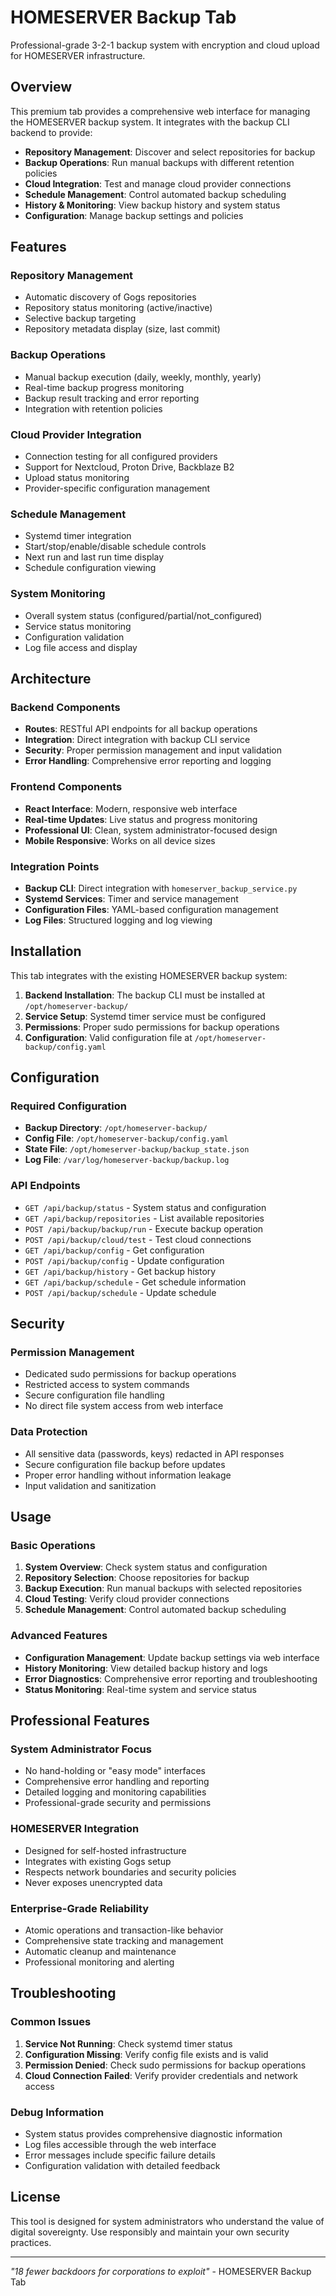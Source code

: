 # HOMESERVER Backup Tab

Professional-grade 3-2-1 backup system with encryption and cloud upload for HOMESERVER infrastructure.

## Overview

This premium tab provides a comprehensive web interface for managing the HOMESERVER backup system. It integrates with the backup CLI backend to provide:

- **Repository Management**: Discover and select repositories for backup
- **Backup Operations**: Run manual backups with different retention policies
- **Cloud Integration**: Test and manage cloud provider connections
- **Schedule Management**: Control automated backup scheduling
- **History & Monitoring**: View backup history and system status
- **Configuration**: Manage backup settings and policies

## Features

### Repository Management
- Automatic discovery of Gogs repositories
- Repository status monitoring (active/inactive)
- Selective backup targeting
- Repository metadata display (size, last commit)

### Backup Operations
- Manual backup execution (daily, weekly, monthly, yearly)
- Real-time backup progress monitoring
- Backup result tracking and error reporting
- Integration with retention policies

### Cloud Provider Integration
- Connection testing for all configured providers
- Support for Nextcloud, Proton Drive, Backblaze B2
- Upload status monitoring
- Provider-specific configuration management

### Schedule Management
- Systemd timer integration
- Start/stop/enable/disable schedule controls
- Next run and last run time display
- Schedule configuration viewing

### System Monitoring
- Overall system status (configured/partial/not_configured)
- Service status monitoring
- Configuration validation
- Log file access and display

## Architecture

### Backend Components
- **Routes**: RESTful API endpoints for all backup operations
- **Integration**: Direct integration with backup CLI service
- **Security**: Proper permission management and input validation
- **Error Handling**: Comprehensive error reporting and logging

### Frontend Components
- **React Interface**: Modern, responsive web interface
- **Real-time Updates**: Live status and progress monitoring
- **Professional UI**: Clean, system administrator-focused design
- **Mobile Responsive**: Works on all device sizes

### Integration Points
- **Backup CLI**: Direct integration with `homeserver_backup_service.py`
- **Systemd Services**: Timer and service management
- **Configuration Files**: YAML-based configuration management
- **Log Files**: Structured logging and log viewing

## Installation

This tab integrates with the existing HOMESERVER backup system:

1. **Backend Installation**: The backup CLI must be installed at `/opt/homeserver-backup/`
2. **Service Setup**: Systemd timer service must be configured
3. **Permissions**: Proper sudo permissions for backup operations
4. **Configuration**: Valid configuration file at `/opt/homeserver-backup/config.yaml`

## Configuration

### Required Configuration
- **Backup Directory**: `/opt/homeserver-backup/`
- **Config File**: `/opt/homeserver-backup/config.yaml`
- **State File**: `/opt/homeserver-backup/backup_state.json`
- **Log File**: `/var/log/homeserver-backup/backup.log`

### API Endpoints
- `GET /api/backup/status` - System status and configuration
- `GET /api/backup/repositories` - List available repositories
- `POST /api/backup/backup/run` - Execute backup operation
- `POST /api/backup/cloud/test` - Test cloud connections
- `GET /api/backup/config` - Get configuration
- `POST /api/backup/config` - Update configuration
- `GET /api/backup/history` - Get backup history
- `GET /api/backup/schedule` - Get schedule information
- `POST /api/backup/schedule` - Update schedule

## Security

### Permission Management
- Dedicated sudo permissions for backup operations
- Restricted access to system commands
- Secure configuration file handling
- No direct file system access from web interface

### Data Protection
- All sensitive data (passwords, keys) redacted in API responses
- Secure configuration file backup before updates
- Proper error handling without information leakage
- Input validation and sanitization

## Usage

### Basic Operations
1. **System Overview**: Check system status and configuration
2. **Repository Selection**: Choose repositories for backup
3. **Backup Execution**: Run manual backups with selected repositories
4. **Cloud Testing**: Verify cloud provider connections
5. **Schedule Management**: Control automated backup scheduling

### Advanced Features
- **Configuration Management**: Update backup settings via web interface
- **History Monitoring**: View detailed backup history and logs
- **Error Diagnostics**: Comprehensive error reporting and troubleshooting
- **Status Monitoring**: Real-time system and service status

## Professional Features

### System Administrator Focus
- No hand-holding or "easy mode" interfaces
- Comprehensive error handling and reporting
- Detailed logging and monitoring capabilities
- Professional-grade security and permissions

### HOMESERVER Integration
- Designed for self-hosted infrastructure
- Integrates with existing Gogs setup
- Respects network boundaries and security policies
- Never exposes unencrypted data

### Enterprise-Grade Reliability
- Atomic operations and transaction-like behavior
- Comprehensive state tracking and management
- Automatic cleanup and maintenance
- Professional monitoring and alerting

## Troubleshooting

### Common Issues
1. **Service Not Running**: Check systemd timer status
2. **Configuration Missing**: Verify config file exists and is valid
3. **Permission Denied**: Check sudo permissions for backup operations
4. **Cloud Connection Failed**: Verify provider credentials and network access

### Debug Information
- System status provides comprehensive diagnostic information
- Log files accessible through the web interface
- Error messages include specific failure details
- Configuration validation with detailed feedback

## License

This tool is designed for system administrators who understand the value of digital sovereignty. Use responsibly and maintain your own security practices.

---

*"18 fewer backdoors for corporations to exploit"* - HOMESERVER Backup Tab
